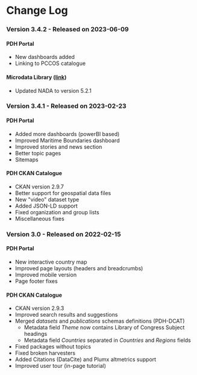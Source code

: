# Change Log



### Version 3.4.2 - Released on 2023-06-09

#### PDH Portal

* New dashboards added
* Linking to PCCOS catalogue

#### Microdata Library ([link](https://microdata.pacificdata.org))

* Updated NADA to version 5.2.1

### Version 3.4.1 - Released on 2023-02-23

#### PDH Portal

* Added more dashboards (powerBI based)
* Improved Maritime Boundaries dashboard
* Improved stories and news section
* Better topic pages
* Sitemaps

#### PDH CKAN Catalogue

* CKAN version 2.9.7
* Better support for geospatial data files
* New "video" dataset type
* Added JSON-LD support
* Fixed organization and group lists
* Miscellaneous fixes

### Version 3.0 - Released on 2022-02-15

#### PDH Portal

* New interactive country map
* Improved page layouts (headers and breadcrumbs)
* Improved mobile version
* Page footer fixes

#### PDH CKAN Catalogue

* CKAN version 2.9.3
* Improved search results and suggestions
* Merged _datasets_ and _publications_ schemas definitions (PDH-DCAT)
  * Metadata field _Theme_ now contains Library of Congress Subject headings
  * Metadata field _Countries_ separated in _Countries_ and _Regions_ fields
* Fixed packages without topics
* Fixed broken harvesters
* Added Citations (DataCite) and Plumx altmetrics support
* Improved user tour (in-page tutorial)

